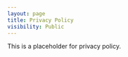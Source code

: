 ```yaml
---
layout: page
title: Privacy Policy
visibility: Public
---
```

This is a placeholder for privacy policy.
